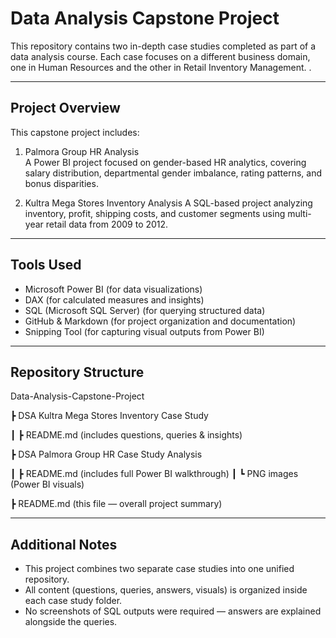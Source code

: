 #  Data Analysis Capstone Project

This repository contains two in-depth case studies completed as part of a data analysis course. Each case focuses on a different business domain, one in Human Resources and the other in Retail Inventory Management. .

---

## Project Overview

This capstone project includes:

1. Palmora Group HR Analysis  
   A Power BI project focused on gender-based HR analytics, covering salary distribution, departmental gender imbalance, rating patterns, and bonus disparities.

2. Kultra Mega Stores Inventory Analysis 
   A SQL-based project analyzing inventory, profit, shipping costs, and customer segments using multi-year retail data from 2009 to 2012.

---

## Tools Used

- Microsoft Power BI (for data visualizations)
- DAX (for calculated measures and insights)
- SQL (Microsoft SQL Server) (for querying structured data)
- GitHub & Markdown (for project organization and documentation)
- Snipping Tool (for capturing visual outputs from Power BI)

---

## Repository Structure

Data-Analysis-Capstone-Project

┣  DSA Kultra Mega Stores Inventory Case Study

┃ ┣  README.md (includes questions, queries & insights)

┣  DSA Palmora Group HR Case Study Analysis

┃ ┣ README.md (includes full Power BI walkthrough)
┃ ┗  PNG images (Power BI visuals)

┣  README.md (this file — overall project summary)

---

## Additional Notes

- This project combines two separate case studies into one unified repository.
- All content (questions, queries, answers, visuals) is organized inside each case study folder.
- No screenshots of SQL outputs were required — answers are explained alongside the queries.

